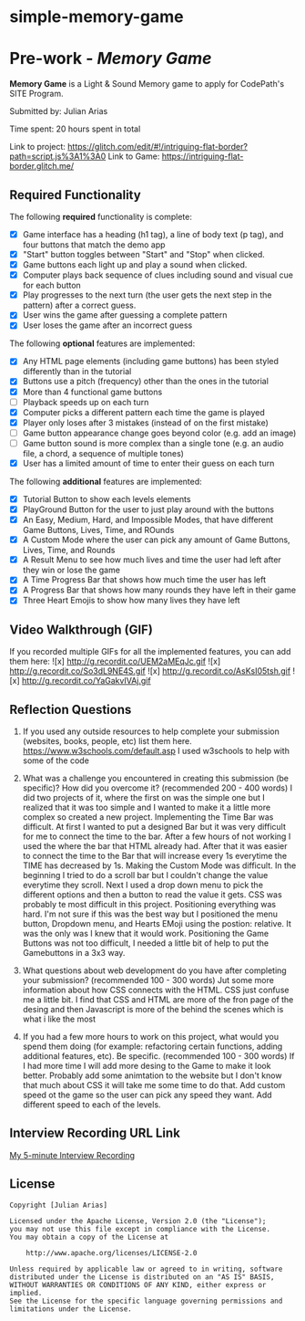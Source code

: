 # simple-memory-game

# Pre-work - *Memory Game*

**Memory Game** is a Light & Sound Memory game to apply for CodePath's SITE Program. 

Submitted by: Julian Arias

Time spent: 20 hours spent in total

Link to project: https://glitch.com/edit/#!/intriguing-flat-border?path=script.js%3A1%3A0
Link to Game: https://intriguing-flat-border.glitch.me/

## Required Functionality

The following **required** functionality is complete:

* [x] Game interface has a heading (h1 tag), a line of body text (p tag), and four buttons that match the demo app
* [x] "Start" button toggles between "Start" and "Stop" when clicked. 
* [x] Game buttons each light up and play a sound when clicked. 
* [x] Computer plays back sequence of clues including sound and visual cue for each button
* [x] Play progresses to the next turn (the user gets the next step in the pattern) after a correct guess. 
* [x] User wins the game after guessing a complete pattern
* [x] User loses the game after an incorrect guess

The following **optional** features are implemented:

* [x] Any HTML page elements (including game buttons) has been styled differently than in the tutorial
* [x] Buttons use a pitch (frequency) other than the ones in the tutorial
* [x] More than 4 functional game buttons
* [ ] Playback speeds up on each turn
* [x] Computer picks a different pattern each time the game is played
* [x] Player only loses after 3 mistakes (instead of on the first mistake)
* [ ] Game button appearance change goes beyond color (e.g. add an image)
* [ ] Game button sound is more complex than a single tone (e.g. an audio file, a chord, a sequence of multiple tones)
* [x] User has a limited amount of time to enter their guess on each turn

The following **additional** features are implemented:

- [x] Tutorial Button to show each levels elements
- [x] PlayGround Button for the user to just play around with the buttons
- [x] An Easy, Medium, Hard, and Impossible Modes, that have different Game Buttons, Lives, Time, and ROunds
- [x] A Custom Mode where the user can pick any amount of Game Buttons, Lives, Time, and Rounds
- [x] A Result Menu to see how much lives and time the user had left after they win or lose the game
- [x] A Time Progress Bar that shows how much time the user has left
- [x] A Progress Bar that shows how many rounds they have left in their game
- [x] Three Heart Emojis to show how many lives they have left

## Video Walkthrough (GIF)

If you recorded multiple GIFs for all the implemented features, you can add them here:
![x] http://g.recordit.co/UEM2aMEqJc.gif
![x] http://g.recordit.co/So3dL9NE4S.gif
![x] http://g.recordit.co/AsKsI05tsh.gif
![x] http://g.recordit.co/YaGakvIVAj.gif

## Reflection Questions
1. If you used any outside resources to help complete your submission (websites, books, people, etc) list them here. 
https://www.w3schools.com/default.asp
I used w3schools to help with some of the code

2. What was a challenge you encountered in creating this submission (be specific)? How did you overcome it? (recommended 200 - 400 words) 
I did two projects of it, where the first on was the simple one but I realized that it was too simple and I wanted to make it a little more complex so created a new project. Implementing the Time Bar was difficult. At first I wanted to put a designed Bar but it was very difficult for me to connect the time to the bar. After a few hours of not working I used the where the bar that HTML already had. After that it was easier to connect the time to the Bar that will increase every 1s everytime the TIME has decreased by 1s. Making the Custom Mode was difficult. In the beginning I tried to do a scroll bar but I couldn't change the value everytime they scroll. Next I used a drop down menu to pick the different options and then a button to read the value it gets. CSS was probably te most difficult in this project. Positioning everything was hard. I'm not sure if this was the best way but I positioned the menu button, Dropdown menu, and Hearts EMoji using the postion: relative. It was the only was I knew that it would work. Positioning the Game Buttons was not too difficult, I needed a little bit of help to put the Gamebuttons in a 3x3 way. 

3. What questions about web development do you have after completing your submission? (recommended 100 - 300 words) 
  Jut some more information about how CSS connects with the HTML. CSS just confuse me a little bit. I find that CSS and HTML are more of the fron page of the desing and then Javascript is more of the behind the scenes which is what i like the most

4. If you had a few more hours to work on this project, what would you spend them doing (for example: refactoring certain functions, adding additional features, etc). Be specific. (recommended 100 - 300 words) 
If I had more time I will add more desing to the Game to make it look better. Probably add some animtation to the website but I don't know that much about CSS it will take me some time to do that. Add custom speed  ot the game so the user can pick any speed they want. Add different speed to each of the levels. 



## Interview Recording URL Link

[My 5-minute Interview Recording](your-link-here)


## License

    Copyright [Julian Arias]

    Licensed under the Apache License, Version 2.0 (the "License");
    you may not use this file except in compliance with the License.
    You may obtain a copy of the License at

        http://www.apache.org/licenses/LICENSE-2.0

    Unless required by applicable law or agreed to in writing, software
    distributed under the License is distributed on an "AS IS" BASIS,
    WITHOUT WARRANTIES OR CONDITIONS OF ANY KIND, either express or implied.
    See the License for the specific language governing permissions and
    limitations under the License.
